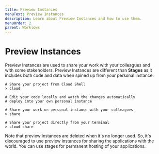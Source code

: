 ```yaml
---
title: Preview Instances
menuText: Preview Instances
description: Learn about Preview Instances and how to use them.
menuOrder: 2
parent: Worklows
---
```


# Preview Instances

Preview Instances are used to share your work with your colleagues and with some stakeholders. Preview Instances are different than **Stages** as it includes both code and data when spined up from your personal instance.

```
# Share your project from Cloud Shell
> cloud

# Edit your code locally and watch the changes automatically
# deploy into your own personal instance

# Share your work on personal instance with your colleagues
> share
```

```
# Share your project directly from your terminal
> cloud share
```

Note that preview instances are deleted when it's no longer used. So, it's discouraged to use preview instances for sharing the applications with the world. You can use stages for permanent hosting of your applications.
